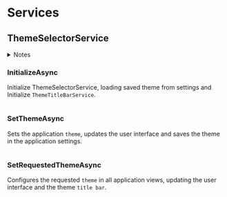 # Services
## ThemeSelectorService

<details><summary>Notes</summary>

This `Class` is based on the `ThemeSelectorService` from the [**Windows Template Studio**](https://marketplace.visualstudio.com/items?itemName=TemplateStudio.TemplateStudioForUWP), but with some
changes to make it work with the `ThemeTitleBarService` from the **UWP Toolkit**. You can delete the `ThemeSelectorService` from the 
[**Windows Template Studio**](https://marketplace.visualstudio.com/items?itemName=TemplateStudio.TemplateStudioForUWP)
if you use the `ThemeTitleBarService` from the **UWP Toolkit** in your project.

Or you can also **use** `ThemeTitleBarService` inside your `ThemeSelectorService` from the **Windows Template Studio**.
Example:
- Put `private static ThemeTitleBarService themeTitleBar;` on top of the `SettingsKey const`.
- Add `themeTitleBar = new ThemeTitleBarService();` and `themeTitleBar.SetTheme();` in the `InitializeAsync` method.
```csharp
public static async Task InitializeAsync()
{
    Theme = await LoadThemeFromSettingsAsync();
    themeTitleBar = new ThemeTitleBarService();
    //Theme Default
    themeTitleBar.SetTheme();
}
```
- Add `themeTitleBar.SetTheme();` in the `SetRequestedThemeAsync` method.
```csharp
public static async Task SetRequestedThemeAsync()
{
	foreach (var view in CoreApplication.Views)
	{
		await view.Dispatcher.RunAsync(CoreDispatcherPriority.Normal, () =>
		{
			if (Window.Current.Content is FrameworkElement frameworkElement)
			{
				frameworkElement.RequestedTheme = Theme;
				// Change Theme manually
				themeTitleBar.SetTheme();
			}
		});
	}
}
```
- Add `ThemeTitleBarService.CurrentWindow = Window.Current;` in the `App` Method.
```csharp
// App.xaml.cs
public App()
{
    InitializeComponent();
    // <...>
    // Deferred execution until used. Check https://docs.microsoft.com/dotnet/api/system.lazy-1 for further info on Lazy<T> class.
	_activationService = new Lazy<ActivationService>(CreateActivationService);

    ThemeTitleBarService.CurrentWindow = Window.Current;
}
```
</details>

### InitializeAsync
Initialize ThemeSelectorService, loading saved theme from settings and Initialize `ThemeTitleBarService`.

```csharp
```

### SetThemeAsync
Sets the application `theme`, updates the user interface and saves the theme in the application settings.

```csharp
```

### SetRequestedThemeAsync
Configures the requested `theme` in all application views, updating the user interface and the theme `title bar`.

```csharp
```
